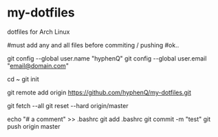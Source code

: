 # my-dotfiles
dotfiles for Arch Linux

#must add any and all files before commiting / pushing
#ok..

git config --global user.name "hyphenQ"
git config --global user.email "email@domain.com"


cd ~
git init

git remote add origin https://github.com/hyphenQ/my-dotfiles.git

git fetch --all
git reset --hard origin/master

echo "# a comment" >> .bashrc
git add .bashrc
git commit -m "test"
git push origin master